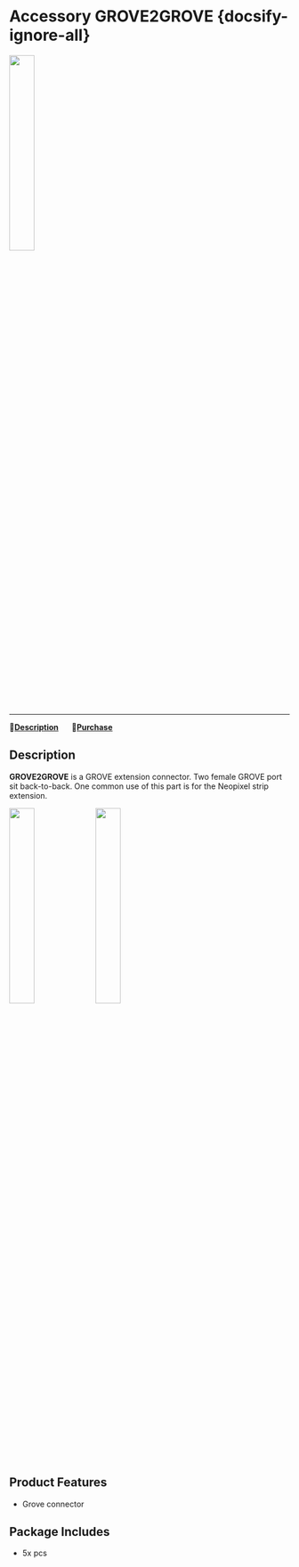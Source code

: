 # Accessory GROVE2GROVE {docsify-ignore-all}

<img src="assets/img/product_pics/accessory/grove2grove/acs_grove2grove_01.jpg" width="30%" height="30%">

***

:memo:**[Description](#Description)**&nbsp;&nbsp;&nbsp;&nbsp;&nbsp;&nbsp;🛒**[Purchase](https://www.aliexpress.com/store/product/M5Stack-New-Grove-T-Connector-5pcs-a-Pack-PH2-0-4Pin-T-Type-Grove-Header-Connector/3226069_32974530633.html?spm=a2g1y.12024536.productList_5885013.subject_1)**

## Description

**GROVE2GROVE** is a GROVE extension connector. Two female GROVE port sit back-to-back.  One common use of this part is for the Neopixel strip extension.

<img src="assets/img/product_pics/accessory/grove2grove/acs_grove2grove_02.jpg" width="30%" height="30%"> <img src="assets/img/product_pics/accessory/grove2grove/acs_grove2grove_03.jpg" width="30%" height="30%">

## Product Features 
- Grove connector
  
## Package Includes 
- 5x pcs
